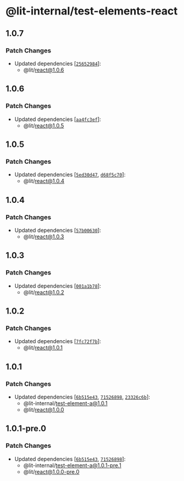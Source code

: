 # @lit-internal/test-elements-react

## 1.0.7

### Patch Changes

- Updated dependencies [[`25652984`](https://github.com/lit/lit/commit/2565298435d017672a1e7669f176134724c4c806)]:
  - @lit/react@1.0.6

## 1.0.6

### Patch Changes

- Updated dependencies [[`aa4fc3ef`](https://github.com/lit/lit/commit/aa4fc3eff349b202861e597ef7554934b9eaa19a)]:
  - @lit/react@1.0.5

## 1.0.5

### Patch Changes

- Updated dependencies [[`5ed30d47`](https://github.com/lit/lit/commit/5ed30d47f7c2d5574293a9caf73cdf13a1907dcd), [`d68f5c70`](https://github.com/lit/lit/commit/d68f5c705484b9f6ea1f553d4851a9aa6a440db0)]:
  - @lit/react@1.0.4

## 1.0.4

### Patch Changes

- Updated dependencies [[`57b00630`](https://github.com/lit/lit/commit/57b006306c269bd835979935dae3062599c4fccf)]:
  - @lit/react@1.0.3

## 1.0.3

### Patch Changes

- Updated dependencies [[`001a1b78`](https://github.com/lit/lit/commit/001a1b78074aa799946c0db798bacc1ba1422cbf)]:
  - @lit/react@1.0.2

## 1.0.2

### Patch Changes

- Updated dependencies [[`7fc72f7b`](https://github.com/lit/lit/commit/7fc72f7b1769d80961229537606083371a7dc1e8)]:
  - @lit/react@1.0.1

## 1.0.1

### Patch Changes

- Updated dependencies [[`6b515e43`](https://github.com/lit/lit/commit/6b515e43c3a24cc8a593247d3aa72d81bcc724d5), [`71526898`](https://github.com/lit/lit/commit/71526898cc33ff8a466b9dcabb89d601ec862b9a), [`23326c6b`](https://github.com/lit/lit/commit/23326c6b9a6abdf01998dadf5d0f20a643e457aa)]:
  - @lit-internal/test-element-a@1.0.1
  - @lit/react@1.0.0

## 1.0.1-pre.0

### Patch Changes

- Updated dependencies [[`6b515e43`](https://github.com/lit/lit/commit/6b515e43c3a24cc8a593247d3aa72d81bcc724d5), [`71526898`](https://github.com/lit/lit/commit/71526898cc33ff8a466b9dcabb89d601ec862b9a)]:
  - @lit-internal/test-element-a@1.0.1-pre.1
  - @lit/react@1.0.0-pre.0
